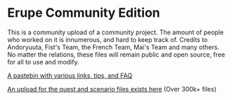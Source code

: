 # Erupe Community Edition

This is a community upload of a community project. The amount of people who worked on it is innumerous, and hard to keep track of. Credits to Andoryuuta, Fist's Team, the French Team, Mai's Team and many others. No matter the relations, these files will remain public and open source, free for all to use and modify.

[A pastebin with various links, tips, and FAQ](https://pastebin.com/QqAwZSTC)

[An upload for the quest and scenario files exists here](https://github.com/xl3lackout/MHFZ-Quest-Files)
(Over 300k+ files)
